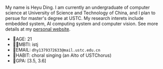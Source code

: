 My name is Heyu Ding. 
I am currently an undergraduate of computer science at University of Science and Technology of China, and I plan to persue for master's degree at USTC.
My research interets include embedded system, AI computing system and computer vision.
See more details at my [personal website](https://zuijiangwan.github.io).
- 🌳AGE: 21
- 🙋‍♀️MBTI: istj
- 📧EMAIL: `dhy1379372633@mail.ustc.edu.cn`
- 🎼HABIT: choral singing (an Alto of USTChorus)
- 💯GPA: [3.5, 3.6]

<!---
zuijiangwan/zuijiangwan is a ✨ special ✨ repository because its `README.md` (this file) appears on your GitHub profile.
You can click the Preview link to take a look at your changes.
--->

